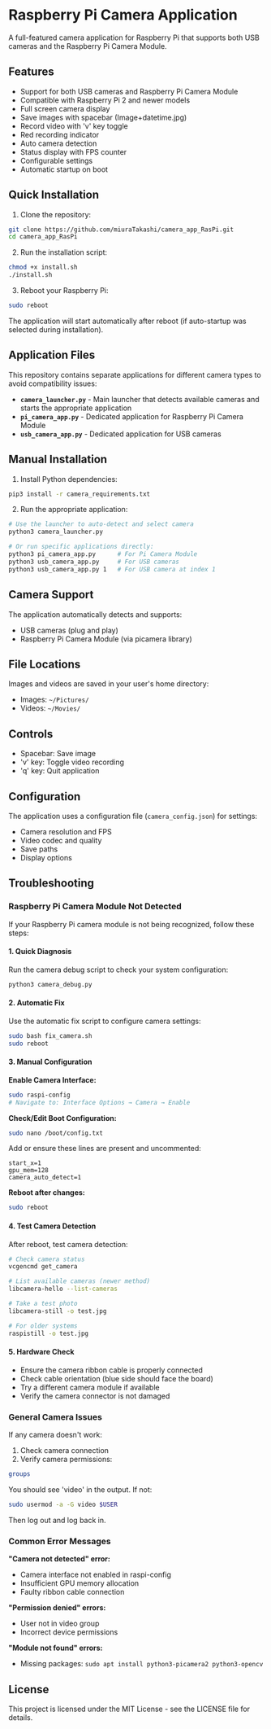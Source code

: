 # Raspberry Pi Camera Application

A full-featured camera application for Raspberry Pi that supports both USB cameras and the Raspberry Pi Camera Module.

## Features

- Support for both USB cameras and Raspberry Pi Camera Module
- Compatible with Raspberry Pi 2 and newer models
- Full screen camera display
- Save images with spacebar (Image+datetime.jpg)
- Record video with 'v' key toggle
- Red recording indicator
- Auto camera detection
- Status display with FPS counter
- Configurable settings
- Automatic startup on boot

## Quick Installation

1. Clone the repository:
```bash
git clone https://github.com/miuraTakashi/camera_app_RasPi.git
cd camera_app_RasPi
```

2. Run the installation script:
```bash
chmod +x install.sh
./install.sh
```

3. Reboot your Raspberry Pi:
```bash
sudo reboot
```

The application will start automatically after reboot (if auto-startup was selected during installation).

## Application Files

This repository contains separate applications for different camera types to avoid compatibility issues:

- **`camera_launcher.py`** - Main launcher that detects available cameras and starts the appropriate application
- **`pi_camera_app.py`** - Dedicated application for Raspberry Pi Camera Module
- **`usb_camera_app.py`** - Dedicated application for USB cameras

## Manual Installation

1. Install Python dependencies:
```bash
pip3 install -r camera_requirements.txt
```

2. Run the appropriate application:
```bash
# Use the launcher to auto-detect and select camera
python3 camera_launcher.py

# Or run specific applications directly:
python3 pi_camera_app.py      # For Pi Camera Module
python3 usb_camera_app.py     # For USB cameras
python3 usb_camera_app.py 1   # For USB camera at index 1
```

## Camera Support

The application automatically detects and supports:
- USB cameras (plug and play)
- Raspberry Pi Camera Module (via picamera library)

## File Locations

Images and videos are saved in your user's home directory:
- Images: `~/Pictures/`
- Videos: `~/Movies/`

## Controls

- Spacebar: Save image
- 'v' key: Toggle video recording
- 'q' key: Quit application

## Configuration

The application uses a configuration file (`camera_config.json`) for settings:
- Camera resolution and FPS
- Video codec and quality
- Save paths
- Display options

## Troubleshooting

### Raspberry Pi Camera Module Not Detected

If your Raspberry Pi camera module is not being recognized, follow these steps:

#### 1. Quick Diagnosis
Run the camera debug script to check your system configuration:
```bash
python3 camera_debug.py
```

#### 2. Automatic Fix
Use the automatic fix script to configure camera settings:
```bash
sudo bash fix_camera.sh
sudo reboot
```

#### 3. Manual Configuration

**Enable Camera Interface:**
```bash
sudo raspi-config
# Navigate to: Interface Options → Camera → Enable
```

**Check/Edit Boot Configuration:**
```bash
sudo nano /boot/config.txt
```

Add or ensure these lines are present and uncommented:
```
start_x=1
gpu_mem=128
camera_auto_detect=1
```

**Reboot after changes:**
```bash
sudo reboot
```

#### 4. Test Camera Detection

After reboot, test camera detection:
```bash
# Check camera status
vcgencmd get_camera

# List available cameras (newer method)
libcamera-hello --list-cameras

# Take a test photo
libcamera-still -o test.jpg

# For older systems
raspistill -o test.jpg
```

#### 5. Hardware Check

- Ensure the camera ribbon cable is properly connected
- Check cable orientation (blue side should face the board)
- Try a different camera module if available
- Verify the camera connector is not damaged

### General Camera Issues

If any camera doesn't work:
1. Check camera connection
2. Verify camera permissions:
```bash
groups
```
You should see 'video' in the output. If not:
```bash
sudo usermod -a -G video $USER
```
Then log out and log back in.

### Common Error Messages

**"Camera not detected" error:**
- Camera interface not enabled in raspi-config
- Insufficient GPU memory allocation
- Faulty ribbon cable connection

**"Permission denied" errors:**
- User not in video group
- Incorrect device permissions

**"Module not found" errors:**
- Missing packages: `sudo apt install python3-picamera2 python3-opencv`

## License

This project is licensed under the MIT License - see the LICENSE file for details. 